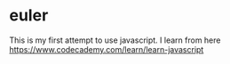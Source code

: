 # euler

This is my first attempt to use javascript. I learn from here https://www.codecademy.com/learn/learn-javascript
